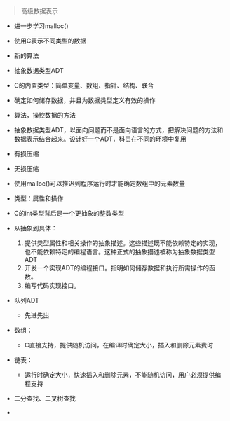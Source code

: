 > 高级数据表示

- 进一步学习malloc()
- 使用C表示不同类型的数据
- 新的算法
- 抽象数据类型ADT

- C的内置类型：简单变量、数组、指针、结构、联合
- 确定如何储存数据，并且为数据类型定义有效的操作
- 算法，操控数据的方法
- 抽象数据类型ADT，以面向问题而不是面向语言的方式，把解决问题的方法和数据表示结合起来。设计好一个ADT，科员在不同的环境中复用

- 有损压缩
- 无损压缩

- 使用malloc()可以推迟到程序运行时才能确定数组中的元素数量

- 类型：属性和操作
- C的int类型背后是一个更抽象的整数类型

- 从抽象到具体：
  1. 提供类型属性和相关操作的抽象描述。这些描述既不能依赖特定的实现，也不能依赖特定的编程语言。这种正式的抽象描述被称为抽象数据类型ADT
  2. 开发一个实现ADT的编程接口。指明如何储存数据和执行所需操作的函数。
  3. 编写代码实现接口。

- 队列ADT
  - 先进先出

- 数组：
  - C直接支持，提供随机访问，在编译时确定大小，插入和删除元素费时
- 链表：
  - 运行时确定大小，快速插入和删除元素，不能随机访问，用户必须提供编程支持

- 二分查找、二叉树查找
- 
